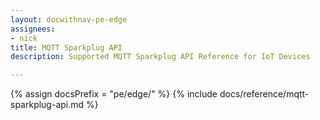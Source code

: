 ```yaml
---
layout: docwithnav-pe-edge
assignees:
- nick
title: MQTT Sparkplug API
description: Supported MQTT Sparkplug API Reference for IoT Devices

---
```


{% assign docsPrefix = "pe/edge/" %}
{% include docs/reference/mqtt-sparkplug-api.md %}
